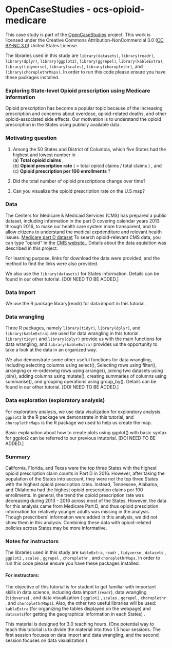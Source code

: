 # OpenCaseStudies - ocs-opioid-medicare 

This case study is part of the [OpenCaseStudies]() project. This work is licensed under the Creative Commons Attribution-NonCommercial 3.0 ([CC BY-NC 3.0](https://creativecommons.org/licenses/by-nc/3.0/us/)) United States License.

The libraries used in this study are `library(datasets)`, `library(readr)`, 
`library(dplyr)`, `library(ggplot2)`, `library(ggrepel)`, `library(kableExtra)`, 
`library(tidyverse)`, `library(scales)`, `library(choroplethr)`, 
and `library(choroplethrMaps)`. In order to run this code please ensure you have these packages installed.

### Exploring State-level Opioid prescription using Medicare information   

Opioid prescription has become a popular topic because of 
the increasing prescription and concerns about overdose, 
opioid-related deaths, and other opioid-associated side 
effects. Our motivation is to understand the opioid prescription in the States 
using publicly available data. 

### Motivating question

          
1. Among the 50 States and District of Columbia, 
which five States had the highest and lowest number in    
    (a) **Total opioid claims** ,   
    (b) **Opioid prescription rate** 
( = total opioid claims / total claims ) , and    
    (c) **Opioid prescription per 100 enrollments** ?       
        
2. Did the total number of opioid prescriptions change over time?    
       
3. Can you visualize the opioid prescription rate on the U.S map?   

       

### Data

The Centers for Medicare & Medicaid Services (CMS) has 
prepared a public dataset, including information in the part D
covering calendar years 2013 through 2016, to make
our health care system more transparent, and to allow 
citizens to understand the medical expdenditure and 
relevant health issues. 
[Medicare part D dataset](https://www.cms.gov/Research-Statistics-Data-and-Systems/Statistics-Trends-and-Reports/Medicare-Provider-Charge-Data/Downloads/Prescriber_Methods.pdf) 
 To search opioid-relevant CMS data, you can type "opioid" in 
the [CMS website.](https://data.cms.gov/browse?q=opioid). 
Details about the data aquisition was described in this 
project.
 
For learning purpose, links for download the data were provided, 
and the method to find the links were also provided.  

We also use the `library(datasets)` for States information. Details can be found 
in our other tutorial. [DOI NEED TO BE ADDED.]  

### Data Import  
We use the R package library(readr) for data import in this tutorial. 

### Data wrangling 
Three R packages, namely `library(tidyr)`, `library(dplyr)`, and 
`library(kableExtra)` are used for data wrangling in this tutorial. 
`library(tidyr)` and `library(dplyr)` provide us with the main 
functions for data wrangling, and `library(kableExtra)` provides 
us the opportunity to take a look at the data in an organized way. 


We also demonstrate some other useful functions for data wrangling, including selecting columns using select(), Selecting rows using filter(), arranging or re-orderomg rows using arrange(), joining two datasets using join(), adding columns using mutate(), creating summaries of columns using summarise(), and grouping operations using group_by(). Details can be found 
in our other tutorial. [DOI NEED TO BE ADDED.]  


### Data exploration (exploratory analysis)   

For exploratory analysis, we use data visulization for exploratory analysis. `ggplot2` is the R package we demonstrate in this tutorial, and `choroplethrMaps` is the R package we used to help us create the map.  

Basic explanation about how to create plots using ggplot() with basic syntax for ggplot2 
can be referred to our previous intutorial. [DOI NEED TO BE ADDED.] 

### Summary   

California, Florida, and Texas were the top three States with the highest opioid prescription claim counts in Part D in 2016. However, after taking the population of the States into account, they were not the top three States with the highest opioid prescription rates. Instead, Tennessee, Alabama, and Oklahoma had the highest opioid prescription claims per 100 enrollments. In general, the trend the opioid prescription rate was decreasing during 2013 - 2016 across most of the States. However, the data for 
this analysis came from Medicare Part D, and thus opioid presciption information for relatively younger adults was missing in the analysis. Though prescribers' 
information were added in this analysis, we did not show them in this analysis. 
Combining these data with opioid-related policies across States may be more informative. 

### Notes for instructors  
The libraries used in this study are `kableExtra`, `readr` , `tidyverse` , `datasets` , `ggplot2` , `scales` , `ggrepel` , `choroplethr` , and `choroplethrMaps`. In order to run this code please ensure you have these packages installed.

#### For instructors:        

The objective of this tutorial is for student to get familiar with important skills in data science, including data import (`readr`), data wrangling (`tidyverse`) , and data visualization ( `ggplot2` , `scales` , `ggrepel` , `choroplethr` , and `choroplethrMaps`). Also, the other two useful libraries will be used: `kableExtra` (for organizing the tables displayed on the webpage) and `datasets`(for getting the geographical information in each States) . 

This material is designed for 3.0 teaching hours. (One potential way to teach this tutorial is to divide the material into ttwo 1.5 hour sessions. The first session focuses on data import and data wrangling, and the second session focuses on data visualization.)    


